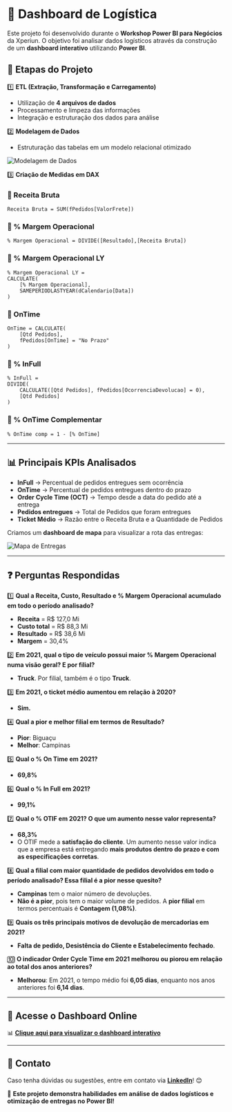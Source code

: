 # 🚛 Dashboard de Logística

Este projeto foi desenvolvido durante o **Workshop Power BI para Negócios** da Xperiun. O objetivo foi analisar dados logísticos através da construção de um **dashboard interativo** utilizando **Power BI**.

## 📌 Etapas do Projeto

1️⃣ **ETL (Extração, Transformação e Carregamento)**
- Utilização de **4 arquivos de dados**
- Processamento e limpeza das informações
- Integração e estruturação dos dados para análise

2️⃣ **Modelagem de Dados**
- Estruturação das tabelas em um modelo relacional otimizado

![Modelagem de Dados](./imagens/modelagem.png)

3️⃣ **Criação de Medidas em DAX**

### 🔹 Receita Bruta
```DAX
Receita Bruta = SUM(fPedidos[ValorFrete])
```

### 🔹 % Margem Operacional
```DAX
% Margem Operacional = DIVIDE([Resultado],[Receita Bruta])
```

### 🔹 % Margem Operacional LY
```DAX
% Margem Operacional LY = 
CALCULATE(
    [% Margem Operacional],
    SAMEPERIODLASTYEAR(dCalendario[Data])
)
```

### 🔹 OnTime
```DAX
OnTime = CALCULATE(
    [Qtd Pedidos],
    fPedidos[OnTime] = "No Prazo"
)
```

### 🔹 % InFull
```DAX
% InFull = 
DIVIDE(
    CALCULATE([Qtd Pedidos], fPedidos[OcorrenciaDevolucao] = 0),
    [Qtd Pedidos]
)
```

### 🔹 % OnTime Complementar
```DAX
% OnTime comp = 1 - [% OnTime]
```

---

## 📊 Principais KPIs Analisados

- **InFull** → Percentual de pedidos entregues sem ocorrência
- **OnTime** → Percentual de pedidos entregues dentro do prazo
- **Order Cycle Time (OCT)** → Tempo desde a data do pedido até a entrega
- **Pedidos entregues** → Total de Pedidos que foram entregues
- **Ticket Médio** → Razão entre o Receita Bruta e a Quantidade de Pedidos

Criamos um **dashboard de mapa** para visualizar a rota das entregas:

![Mapa de Entregas](./imagens/mapa_entregas.png)

---

## ❓ Perguntas Respondidas

1️⃣ **Qual a Receita, Custo, Resultado e % Margem Operacional acumulado em todo o período analisado?**  
   - **Receita** = R$ 127,0 Mi  
   - **Custo total** = R$ 88,3 Mi  
   - **Resultado** = R$ 38,6 Mi  
   - **Margem** = 30,4%

2️⃣ **Em 2021, qual o tipo de veículo possui maior % Margem Operacional numa visão geral? E por filial?**  
   - **Truck**. Por filial, também é o tipo **Truck**.

3️⃣ **Em 2021, o ticket médio aumentou em relação à 2020?**  
   - **Sim.**

4️⃣ **Qual a pior e melhor filial em termos de Resultado?**  
   - **Pior**: Biguaçu  
   - **Melhor**: Campinas

5️⃣ **Qual o % On Time em 2021?**  
   - **69,8%**

6️⃣ **Qual o % In Full em 2021?**  
   - **99,1%**

7️⃣ **Qual o % OTIF em 2021? O que um aumento nesse valor representa?**  
   - **68,3%**  
   - O OTIF mede a **satisfação do cliente**. Um aumento nesse valor indica que a empresa está entregando **mais produtos dentro do prazo e com as especificações corretas**.

8️⃣ **Qual a filial com maior quantidade de pedidos devolvidos em todo o período analisado? Essa filial é a pior nesse quesito?**  
   - **Campinas** tem o maior número de devoluções.  
   - **Não é a pior**, pois tem o maior volume de pedidos. A **pior filial** em termos percentuais é **Contagem (1,08%)**.

9️⃣ **Quais os três principais motivos de devolução de mercadorias em 2021?**  
   - **Falta de pedido, Desistência do Cliente e Estabelecimento fechado**.

🔟 **O indicador Order Cycle Time em 2021 melhorou ou piorou em relação ao total dos anos anteriores?**  
   - **Melhorou**: Em 2021, o tempo médio foi **6,05 dias**, enquanto nos anos anteriores foi **6,14 dias**.

---

## 🔗 Acesse o Dashboard Online

📊 **[Clique aqui para visualizar o dashboard interativo](#)**

---

## 📩 Contato
Caso tenha dúvidas ou sugestões, entre em contato via **[LinkedIn](https://www.linkedin.com/in/seu-perfil/)**! 😊

🚀 **Este projeto demonstra habilidades em análise de dados logísticos e otimização de entregas no Power BI!**


